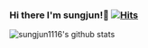 ### Hi there I'm sungjun!👋 [![Hits](https://hits.seeyoufarm.com/api/count/incr/badge.svg?url=https%3A%2F%2Fgithub.com%2Fsungjun1116%2Fhit-counter&count_bg=%2379C83D&title_bg=%23555555&icon=&icon_color=%23E7E7E7&title=hits&edge_flat=false)](https://hits.seeyoufarm.com)

![sungjun1116's github stats](https://github-readme-stats.vercel.app/api?username=sungjun1116&show_icons=true&count_private=true&theme=tokyonight)
